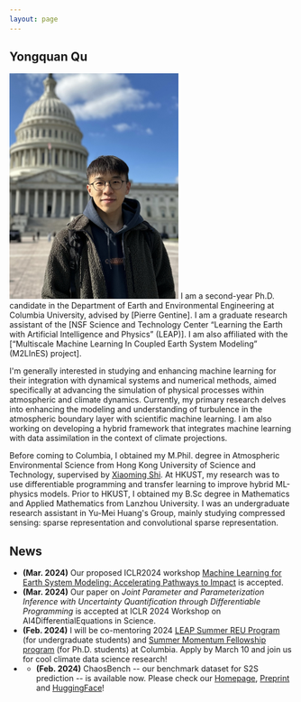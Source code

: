 ```yaml
---
layout: page
---
```


## Yongquan Qu

<img src="/images/yongquanqu01.jpg" class="floatpic" width="300" height="400">
I am a second-year Ph.D. candidate in the Department of
Earth and Environmental Engineering at Columbia University, advised by [Pierre Gentine]. I am a graduate research assistant of the [NSF Science and Technology Center “Learning the Earth with Artificial Intelligence and Physics” (LEAP)]. I am also affiliated with the [“Multiscale Machine Learning In Coupled Earth System Modeling” (M2LInES) project].         

I'm generally interested in studying and enhancing machine learning for their integration with dynamical systems and numerical methods, aimed specifically at advancing the simulation of physical processes within atmospheric and climate dynamics. Currently, my primary research delves into enhancing the modeling and understanding of turbulence in the atmospheric boundary layer with scientific machine learning. I am also working on developing a hybrid framework that integrates machine learning with data assimilation in the context of climate projections.          

Before coming to Columbia, I obtained my M.Phil. degree in Atmospheric Environmental Science from Hong Kong University of Science and Technology, supervised by [Xiaoming Shi]. At HKUST, my research was to use differentiable programming and transfer learning to improve hybrid ML-physics models. Prior to HKUST, I obtained my B.Sc degree in Mathematics and Applied Mathematics from Lanzhou University. I was an undergraduate research assistant in Yu-Mei Huang's Group, mainly studying compressed sensing: sparse representation and convolutional sparse representation.       

[Pierre Gentine]: https://gentinelab.eee.columbia.edu/people/pierre-gentine
[Xiaoming Shi]: https://shixm.people.ust.hk/about/
[NSF Science and Technology Center “Learning the Earth with Artificial Intelligence and Physics” (LEAP)]: https://leap.columbia.edu
[“Multiscale Machine Learning In Coupled Earth System Modeling” (M2LInES) project]: https://m2lines.github.io

## News

- **(Mar. 2024)** Our proposed ICLR2024 workshop [Machine Learning for Earth System Modeling: Accelerating Pathways to Impact](https://leap-stc.github.io/ml4esm-workshop/) is accepted.
- **(Mar. 2024)** Our paper on *Joint Parameter and Parameterization Inference with Uncertainty Quantification through Differentiable Programming* is accepted at ICLR 2024 Workshop on AI4DifferentialEquations in Science.
- **(Feb. 2024)** I will be co-mentoring 2024 [LEAP Summer REU Program](https://leap.columbia.edu/education/2024-leap-summer-reu-program-info/) (for undergraduate students) and [Summer Momentum Fellowship program](https://leap.columbia.edu/education/2024-leap-momfell-info/) (for Ph.D. students) at Columbia. Apply by March 10 and join us for cool climate data science research!
- - **(Feb. 2024)** ChaosBench -- our benchmark dataset for S2S prediction --  is available now. Please check our [Homepage](https://leap-stc.github.io/ChaosBench), [Preprint](https://arxiv.org/abs/2402.00712) and [HuggingFace](https://huggingface.co/datasets/LEAP/ChaosBench)!
